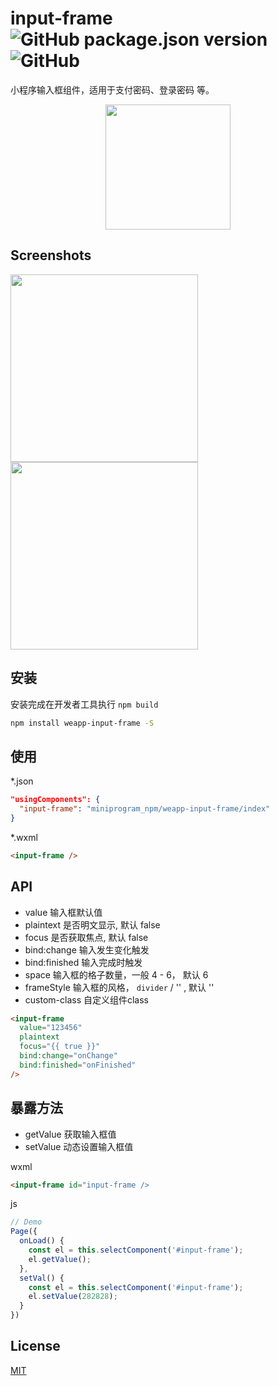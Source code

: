 # input-frame  ![GitHub package.json version](https://img.shields.io/github/package-json/v/xjh22222228/weapp-input-frame) ![GitHub](https://img.shields.io/github/license/xjh22222228/weapp-input-frame)

小程序输入框组件，适用于支付密码、登录密码 等。


<center>
  <img src="https://raw.githubusercontent.com/xjh22222228/weapp-input-frame/master/src/assets/poster.jpg" width="200" />
</center>


## Screenshots
<img src="https://raw.githubusercontent.com/xjh22222228/weapp-input-frame/master/src/assets/demo1.jpg" width="300" />
<img src="https://raw.githubusercontent.com/xjh22222228/weapp-input-frame/master/src/assets/demo2.jpg" width="300" />


## 安装
安装完成在开发者工具执行 `npm build`
```bash
npm install weapp-input-frame -S
```

## 使用
*.json
```json
"usingComponents": {
  "input-frame": "miniprogram_npm/weapp-input-frame/index"
}
```

*.wxml
```html
<input-frame />
```


## API
- value 输入框默认值
- plaintext 是否明文显示, 默认 false
- focus 是否获取焦点, 默认 false
- bind:change 输入发生变化触发
- bind:finished 输入完成时触发
- space 输入框的格子数量，一般 4 - 6， 默认 6
- frameStyle 输入框的风格， `divider` / '' , 默认 ''
- custom-class 自定义组件class

```html
<input-frame
  value="123456"
  plaintext
  focus="{{ true }}"
  bind:change="onChange"
  bind:finished="onFinished"
/>
```

## 暴露方法
- getValue 获取输入框值
- setValue 动态设置输入框值

wxml
```html
<input-frame id="input-frame />
```

js
```js
// Demo
Page({
  onLoad() {
    const el = this.selectComponent('#input-frame');
    el.getValue();
  },
  setVal() {
    const el = this.selectComponent('#input-frame');
    el.setValue(282828);
  }
})
```




## License
[MIT](https://opensource.org/licenses/MIT)

